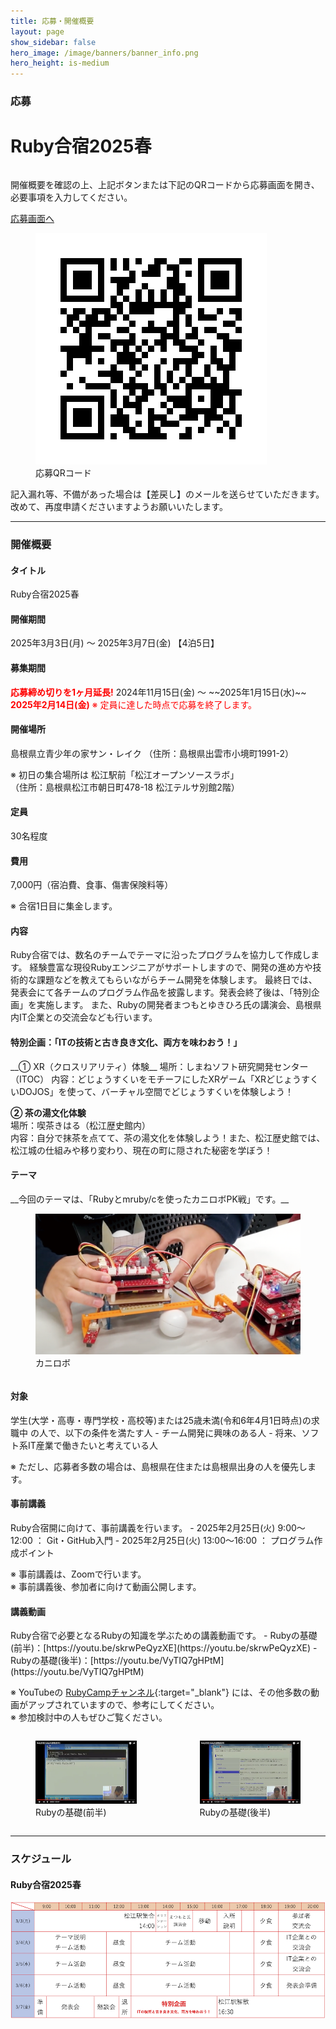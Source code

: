 ```yaml
---
title: 応募・開催概要
layout: page
show_sidebar: false
hero_image: /image/banners/banner_info.png
hero_height: is-medium
---
```


<h3 class="block">
  <span class="icon-text has-text-info-dark">
    <span class="icon">
      <i class="fas fa-file-alt"></i>
    </span>
    <span>応募</span>
  </span>
</h3>

<h1 class="has-text-centered has-text-danger-dark">Ruby合宿2025春</h1>

<div class="columns is-centered">
  <div class="column is-12">
    <p class="has-text-centered">
      <span>開催概要を確認の上、上記ボタンまたは下記のQRコードから応募画面を開き、必要事項を入力してください。</span>
    </p>
    <p class="has-text-centered">
      <a class="button is-large is-rounded is-link" target="_blank" href="https://forms.gle/irBgu5E9vUo8hjrz6">応募画面へ</a>
    </p>
    <div class="block has-text-centered">
      <figure class="image is-128x128 is-inline-block">
        <img src="/image/2025-spring/2025_spring_sf_barcode.png" alt="応募QRコード">
        <figcaption>
          応募QRコード
        </figcaption>
      </figure>
    </div>
    <div class="notification is-warning is-light">
      記入漏れ等、不備があった場合は【差戻し】のメールを送らせていただきます。改めて、再度申請くださいますようお願いいたします。
    </div>
  </div>
</div>

---

<h3 class="block" class="has-text-info-dark">
  <span class="icon-text">
    <span class="icon">
      <i class="fas fa-gem"></i>
    </span>
    <span>開催概要</span>
  </span>
</h3>

<h4 class="has-text-success-dark">タイトル</h4>
Ruby合宿2025春

<h4 class="has-text-success-dark">開催期間</h4>
2025年3月3日(月) 〜 2025年3月7日(金) 【4泊5日】

<h4 class="has-text-success-dark">募集期間</h4>
<strong style="color: red;">応募締め切りを1ヶ月延長!</strong>  
2024年11月15日(金) 〜 ~~2025年1月15日(水)~~　<strong style="color: red;">2025年2月14日(金)</strong>  
<span style="color: red;">※ 定員に達した時点で応募を終了します。</span>  

<h4 class="has-text-success-dark">開催場所</h4>
島根県立青少年の家サン・レイク  
（住所：島根県出雲市小境町1991-2）

※ 初日の集合場所は 松江駅前「松江オープンソースラボ」  
（住所：島根県松江市朝日町478-18 松江テルサ別館2階）

<h4 class="has-text-success-dark">定員</h4>
30名程度  

<h4 class="has-text-success-dark">費用</h4>
7,000円（宿泊費、食事、傷害保険料等）

※ 合宿1日目に集金します。

<h4 class="has-text-success-dark">内容</h4>
Ruby合宿では、数名のチームでテーマに沿ったプログラムを協力して作成します。  
経験豊富な現役Rubyエンジニアがサポートしますので、開発の進め方や技術的な課題などを教えてもらいながらチーム開発を体験します。  
最終日では、発表会にて各チームのプログラム作品を披露します。発表会終了後は、「特別企画」を実施します。  
また、Rubyの開発者まつもとゆきひろ氏の講演会、島根県内IT企業との交流会なども行います。  

<h4 class="has-text-danger-dark">特別企画：「ITの技術と古き良き文化、両方を味わおう！」</h4>
__① XR（クロスリアリティ）体験__  
場所：しまねソフト研究開発センター（ITOC）  
内容：どじょうすくいをモチーフにしたXRゲーム「XRどじょうすくいDOJOS」を使って、バーチャル空間でどじょうすくいを体験しよう！  
  
__② 茶の湯文化体験__  
場所：喫茶きはる（松江歴史館内）  
内容：自分で抹茶を点てて、茶の湯文化を体験しよう！また、松江歴史館では、松江城の仕組みや移り変わり、現在の町に隠された秘密を学ぼう！  

<h4 class="has-text-success-dark">テーマ</h4>
__今回のテーマは、「Rubyとmruby/cを使ったカニロボPK戦」です。__

<div class="columns">
  <div class="column is-one-third">
    <figure class="image">
      <img src="/image/2025-spring/2025_spring_game.png" alt="カニロボ">
      <figcaption>
        カニロボ
      </figcaption>
    </figure>
  </div>
</div> 

<h4 class="has-text-success-dark">対象</h4>
学生(大学・高専・専門学校・高校等)または25歳未満(令和6年4月1日時点)の求職中 の人で、以下の条件を満たす人  
- チーム開発に興味のある人
- 将来、ソフト系IT産業で働きたいと考えている人

※ ただし、応募者多数の場合は、島根県在住または島根県出身の人を優先します。

<h4 class="has-text-success-dark">事前講義</h4>
Ruby合宿開に向けて、事前講義を行います。  
- 2025年2月25日(火) 9:00〜12:00 ： Git・GitHub入門
- 2025年2月25日(火) 13:00〜16:00 ： プログラム作成ポイント
  
※ 事前講義は、Zoomで行います。  
※ 事前講義後、参加者に向けて動画公開します。  

<h4 class="has-text-success-dark">講義動画</h4>
Ruby合宿で必要となるRubyの知識を学ぶための講義動画です。  
- Rubyの基礎(前半)：[https://youtu.be/skrwPeQyzXE](https://youtu.be/skrwPeQyzXE)
- Rubyの基礎(後半)：[https://youtu.be/VyTIQ7gHPtM](https://youtu.be/VyTIQ7gHPtM)

※ YouTubeの [RubyCampチャンネル](https://www.youtube.com/channel/UC_zQBDRY64nWoQ56jcBEW5g){:target="_blank"} には、その他多数の動画がアップされていますので、参考にしてください。  
※ 参加検討中の人もぜひご覧ください。

<div class="columns">
  <div class="column is-one-third">
    <figure class="image">
      <img src="/image/info/ruby_lecture_1_tmb.png" alt="Rubyの基礎(前半)">
      <figcaption>
        Rubyの基礎(前半)
      </figcaption>
    </figure>
  </div>
  <div class="column is-one-third">
    <figure class="image">
      <img src="/image/info/ruby_lecture_2_tmb.png" alt="Rubyの基礎(後半)">
      <figcaption>
        Rubyの基礎(後半)
      </figcaption>
    </figure>
  </div>
</div> 

---

<h3 class="block" class="has-text-info-dark">
  <span class="icon-text">
    <span class="icon">
      <i class="fas fa-calendar"></i>
    </span>
    <span>スケジュール</span>
  </span>
</h3>

<h4 class="has-text-danger-dark">Ruby合宿2025春</h4>

![Ruby合宿2025春スケジュール](/image/2025-spring/2025_spring_schedule.png "Ruby合宿2025春スケジュール")
